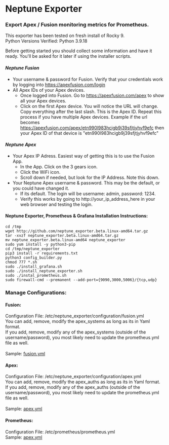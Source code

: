 # Neptune Exporter
### Export Apex / Fusion monitoring metrics for Prometheus.

This exporter has been tested on fresh install of Rocky 9.<br>
Python Versions Verified: Python 3.9.18

Before getting started you should collect some information and have it ready. You'll be asked for it later if using the installer scripts.

#### _Neptune Fusion_
 - Your username & password for Fusion. Verify that your credentials work by logging into https://apexfusion.com/login
 - All Apex IDs of your Apex devices.
    - Once logged into Fusion. Go to https://apexfusion.com/apex to show all your Apex devices.
    - Click on the first Apex device. You will notice the URL will change. Copy everything after the last slash. This is the Apex ID. Repeat this process if you have multiple Apex devices. Example if the url becomes https://apexfusion.com/apex/etn990l983hcigb9j39sfjtjyhvf9efc then your Apex ID of that device is "etn990l983hcigb9j39sfjtjyhvf9efc"

#### _Neptune Apex_
 - Your Apex IP Adress. Easiest way of getting this is to use the Fusion App.
    - In the App. Click on the 3 gears icon.
    - Click the WiFi icon.
    - Scroll down if needed, but look for the IP Address. Note this down.
 - Your Neptune Apex username & password. This may be the default, or you could have changed it.
    - If its default. The login will be username: admin, password: 1234.
    - Verify this works by going to http://your_ip_address_here in your web browser and testing the login.

#### Neptune Exporter, Prometheus & Grafana Installation Instructions:
```
cd /tmp
wget http://github.com/neptune_exporter.beta.linux-amd64.tar.gz
tar -xvzf neptune_exporter.beta.linux-amd64.tar.gz
mv neptune_exporter.beta.linux-amd64 neptune_exporter
sudo yum install -y python3-pip
cd /tmp/neptune_exporter
pip3 install -r requirements.txt
python3 config_builder.py
chmod 777 *.sh
sudo ./install_grafana.sh
sudo ./install_neptune_exporter.sh
sudo ./instal_prometheus.sh
sudo firewall-cmd --premanent --add-port={9090,3000,5006}/{tcp,udp}
```

### Manage Configurations:
#### Fusion:
Configuration File: /etc/neptune_exporter/configuration/fusion.yml<BR>
You can add, remove, modify the apex_systems as long as its in Yaml format.<BR>
If you add, remove, modify any of the apex_systems (outside of the username/password), you most likely need to update the prometheus.yml file as well.<BR>
<BR>
Sample: [fusion.yml](https://github.com/dl-romero/neptune_exporter/blob/main/documentation/fusion.yml) 
 
#### Apex:
Configuration File: /etc/neptune_exporter/configuration/apex.yml<BR>
You can add, remove, modify the apex_auths as long as its in Yaml format.<BR>
If you add, remove, modify any of the apex_auths (outside of the username/password), you most likely need to update the prometheus.yml file as well.<BR>
<BR>
Sample: [apex.yml](https://github.com/dl-romero/neptune_exporter/blob/main/documentation/apex.yml) 

#### Prometheus:
Configuration File: /etc/prometheus/prometheus.yml<BR>
Sample: [apex.yml](https://github.com/dl-romero/neptune_exporter/blob/main/documentation/prometheus.yml) 

